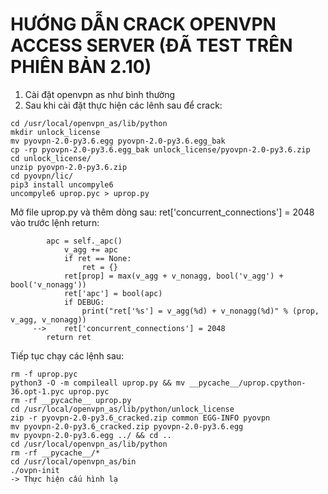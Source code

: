 # HƯỚNG DẪN CRACK OPENVPN ACCESS SERVER (ĐÃ TEST TRÊN PHIÊN BẢN 2.10)

1. Cài đặt openvpn as như bình thường
2. Sau khi cài đặt thực hiện các lênh sau để crack:

```console
cd /usr/local/openvpn_as/lib/python
mkdir unlock_license
mv pyovpn-2.0-py3.6.egg pyovpn-2.0-py3.6.egg_bak
cp -rp pyovpn-2.0-py3.6.egg_bak unlock_license/pyovpn-2.0-py3.6.zip
cd unlock_license/
unzip pyovpn-2.0-py3.6.zip
cd pyovpn/lic/
pip3 install uncompyle6
uncompyle6 uprop.pyc > uprop.py
```
Mở file uprop.py và thêm dòng sau: ret['concurrent_connections'] = 2048 vào trước lệnh return: 
```console
        apc = self._apc()
            v_agg += apc
            if ret == None:
                ret = {}
            ret[prop] = max(v_agg + v_nonagg, bool('v_agg') + bool('v_nonagg'))
            ret['apc'] = bool(apc)
            if DEBUG:
                print("ret['%s'] = v_agg(%d) + v_nonagg(%d)" % (prop, v_agg, v_nonagg))
     -->    ret['concurrent_connections'] = 2048
        return ret
```
Tiếp tục chạy các lệnh sau:

```console
rm -f uprop.pyc
python3 -O -m compileall uprop.py && mv __pycache__/uprop.cpython-36.opt-1.pyc uprop.pyc
rm -rf __pycache__ uprop.py
cd /usr/local/openvpn_as/lib/python/unlock_license
zip -r pyovpn-2.0-py3.6_cracked.zip common EGG-INFO pyovpn
mv pyovpn-2.0-py3.6_cracked.zip pyovpn-2.0-py3.6.egg
mv pyovpn-2.0-py3.6.egg ../ && cd ..
cd /usr/local/openvpn_as/lib/python
rm -rf __pycache__/*
cd /usr/local/openvpn_as/bin
./ovpn-init
-> Thực hiện cấu hình lạ
```
